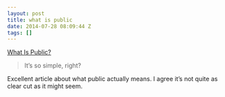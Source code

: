 ```yaml
---
layout: post
title: what is public
date: 2014-07-28 08:09:44 Z
tags: []
---
```

[What Is Public?](https://medium.com/message/what-is-public-f33b16d780f9)

> It’s so simple, right?

Excellent article about what public actually means. I agree it’s not quite as clear cut as it might seem.
